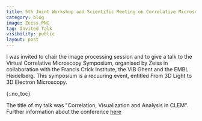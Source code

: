 ```yaml
---
title: 5th Joint Workshop and Scientific Meeting on Correlative Microscopy
category: blog
image: Zeiss.PNG
tag: Invited Talk
visibility: public
layout: post
---
```


I was invited to chair the image processing session and to give a talk to the Virtual Correlative Microscopy Symposium, organised by Zeiss in collaboration with the Francis Crick Institute, the VIB Ghent and the EMBL Heidelberg. This symposium is a recuuring event, entitled From 3D Light to 3D Electron Microscopy. 


{:.no_toc}

The title of my talk was "Correlation, Visualization and Analysis in CLEM".
Further information about the conference [here](https://www.zeiss.com/microscopy/int/cmp/ind/fy-20-21/corrmic-symposium/from-3d-light-to-3d-electron-microscopy.html#agenda)
